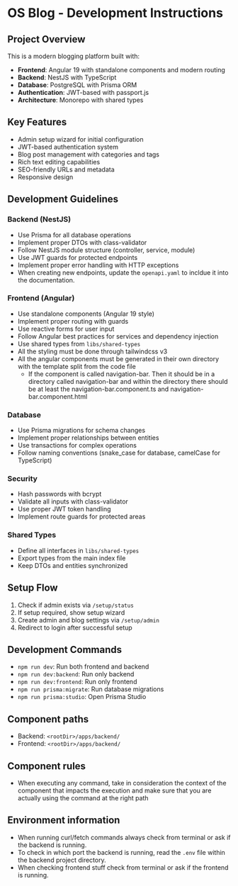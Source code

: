 <!-- Use this file to provide workspace-specific custom instructions to Copilot. For more details, visit https://code.visualstudio.com/docs/copilot/copilot-customization#_use-a-githubcopilotinstructionsmd-file -->

# OS Blog - Development Instructions

## Project Overview
This is a modern blogging platform built with:
- **Frontend**: Angular 19 with standalone components and modern routing
- **Backend**: NestJS with TypeScript
- **Database**: PostgreSQL with Prisma ORM
- **Authentication**: JWT-based with passport.js
- **Architecture**: Monorepo with shared types

## Key Features
- Admin setup wizard for initial configuration
- JWT-based authentication system
- Blog post management with categories and tags
- Rich text editing capabilities
- SEO-friendly URLs and metadata
- Responsive design

## Development Guidelines

### Backend (NestJS)
- Use Prisma for all database operations
- Implement proper DTOs with class-validator
- Follow NestJS module structure (controller, service, module)
- Use JWT guards for protected endpoints
- Implement proper error handling with HTTP exceptions
- When creating new endpoints, update the `openapi.yaml` to incldue it into the documentation.

### Frontend (Angular)
- Use standalone components (Angular 19 style)
- Implement proper routing with guards
- Use reactive forms for user input
- Follow Angular best practices for services and dependency injection
- Use shared types from `libs/shared-types`
- All the styling must be done through tailwindcss v3
- All the angular components must be generated in their own directory with the template split from the code file
    - If the component is called navigation-bar. Then it should be in a directory called navigation-bar and within the directory there should be at least the navigation-bar.component.ts and navigation-bar.component.html

### Database
- Use Prisma migrations for schema changes
- Implement proper relationships between entities
- Use transactions for complex operations
- Follow naming conventions (snake_case for database, camelCase for TypeScript)

### Security
- Hash passwords with bcrypt
- Validate all inputs with class-validator
- Use proper JWT token handling
- Implement route guards for protected areas

### Shared Types
- Define all interfaces in `libs/shared-types`
- Export types from the main index file
- Keep DTOs and entities synchronized

## Setup Flow
1. Check if admin exists via `/setup/status`
2. If setup required, show setup wizard
3. Create admin and blog settings via `/setup/admin`
4. Redirect to login after successful setup

## Development Commands
- `npm run dev`: Run both frontend and backend
- `npm run dev:backend`: Run only backend
- `npm run dev:frontend`: Run only frontend
- `npm run prisma:migrate`: Run database migrations
- `npm run prisma:studio`: Open Prisma Studio

## Component paths
- Backend: `<rootDir>/apps/backend/`
- Frontend: `<rootDir>/apps/backend/`

## Component rules
- When executing any command, take in consideration the context of the component that impacts the execution and make sure that you are actually using the command at the right path

## Environment information
- When running curl/fetch commands always check from terminal or ask if the backend is running.
- To check in which port the backend is running, read the `.env` file within the backend project directory.
- When checking frontend stuff check from terminal or ask if the frontend is running.
